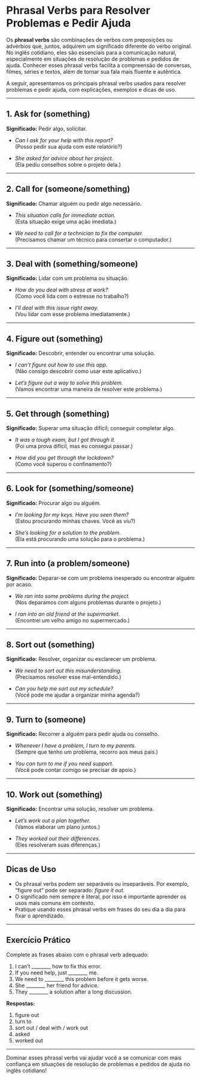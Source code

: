 
# Phrasal Verbs para Resolver Problemas e Pedir Ajuda

Os **phrasal verbs** são combinações de verbos com preposições ou advérbios que, juntos, adquirem um significado diferente do verbo original. No inglês cotidiano, eles são essenciais para a comunicação natural, especialmente em situações de resolução de problemas e pedidos de ajuda. Conhecer esses phrasal verbs facilita a compreensão de conversas, filmes, séries e textos, além de tornar sua fala mais fluente e autêntica.

A seguir, apresentamos os principais phrasal verbs usados para resolver problemas e pedir ajuda, com explicações, exemplos e dicas de uso.

---

## 1. **Ask for (something)**

**Significado:** Pedir algo, solicitar.

- *Can I ask for your help with this report?*  
  (Posso pedir sua ajuda com este relatório?)

- *She asked for advice about her project.*  
  (Ela pediu conselhos sobre o projeto dela.)

---

## 2. **Call for (someone/something)**

**Significado:** Chamar alguém ou pedir algo necessário.

- *This situation calls for immediate action.*  
  (Esta situação exige uma ação imediata.)

- *We need to call for a technician to fix the computer.*  
  (Precisamos chamar um técnico para consertar o computador.)

---

## 3. **Deal with (something/someone)**

**Significado:** Lidar com um problema ou situação.

- *How do you deal with stress at work?*  
  (Como você lida com o estresse no trabalho?)

- *I’ll deal with this issue right away.*  
  (Vou lidar com esse problema imediatamente.)

---

## 4. **Figure out (something)**

**Significado:** Descobrir, entender ou encontrar uma solução.

- *I can’t figure out how to use this app.*  
  (Não consigo descobrir como usar este aplicativo.)

- *Let’s figure out a way to solve this problem.*  
  (Vamos encontrar uma maneira de resolver este problema.)

---

## 5. **Get through (something)**

**Significado:** Superar uma situação difícil; conseguir completar algo.

- *It was a tough exam, but I got through it.*  
  (Foi uma prova difícil, mas eu consegui passar.)

- *How did you get through the lockdown?*  
  (Como você superou o confinamento?)

---

## 6. **Look for (something/someone)**

**Significado:** Procurar algo ou alguém.

- *I’m looking for my keys. Have you seen them?*  
  (Estou procurando minhas chaves. Você as viu?)

- *She’s looking for a solution to the problem.*  
  (Ela está procurando uma solução para o problema.)

---

## 7. **Run into (a problem/someone)**

**Significado:** Deparar-se com um problema inesperado ou encontrar alguém por acaso.

- *We ran into some problems during the project.*  
  (Nos deparamos com alguns problemas durante o projeto.)

- *I ran into an old friend at the supermarket.*  
  (Encontrei um velho amigo no supermercado.)

---

## 8. **Sort out (something)**

**Significado:** Resolver, organizar ou esclarecer um problema.

- *We need to sort out this misunderstanding.*  
  (Precisamos resolver esse mal-entendido.)

- *Can you help me sort out my schedule?*  
  (Você pode me ajudar a organizar minha agenda?)

---

## 9. **Turn to (someone)**

**Significado:** Recorrer a alguém para pedir ajuda ou conselho.

- *Whenever I have a problem, I turn to my parents.*  
  (Sempre que tenho um problema, recorro aos meus pais.)

- *You can turn to me if you need support.*  
  (Você pode contar comigo se precisar de apoio.)

---

## 10. **Work out (something)**

**Significado:** Encontrar uma solução, resolver um problema.

- *Let’s work out a plan together.*  
  (Vamos elaborar um plano juntos.)

- *They worked out their differences.*  
  (Eles resolveram suas diferenças.)

---

## Dicas de Uso

- Os phrasal verbs podem ser separáveis ou inseparáveis. Por exemplo, “figure out” pode ser separado: *figure it out*.
- O significado nem sempre é literal, por isso é importante aprender os usos mais comuns em contexto.
- Pratique usando esses phrasal verbs em frases do seu dia a dia para fixar o aprendizado.

---

## Exercício Prático

Complete as frases abaixo com o phrasal verb adequado:

1. I can’t ________ how to fix this error.
2. If you need help, just ________ me.
3. We need to ________ this problem before it gets worse.
4. She ________ her friend for advice.
5. They ________ a solution after a long discussion.

**Respostas:**  
1. figure out  
2. turn to  
3. sort out / deal with / work out  
4. asked  
5. worked out

---

Dominar esses phrasal verbs vai ajudar você a se comunicar com mais confiança em situações de resolução de problemas e pedidos de ajuda no inglês cotidiano!
```
